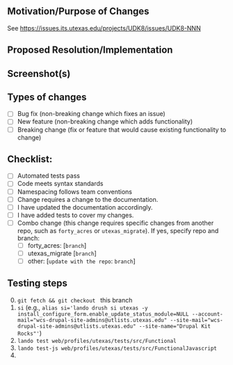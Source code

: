 <!--- Title format : ISSUE # : Action-verb driven description-->

## Motivation/Purpose of Changes
<!--- Why is this change needed? Links to existing issues are great. -->
See https://issues.its.utexas.edu/projects/UDK8/issues/UDK8-NNN

## Proposed Resolution/Implementation
<!--- Describe any implementation choices you made that are noteworthy -->
<!--- or may require discussion. -->

## Screenshot(s)
<!--- (If relevant) -->

## Types of changes
<!--- Put an `x` in all the boxes that apply: -->
- [ ] Bug fix (non-breaking change which fixes an issue)
- [ ] New feature (non-breaking change which adds functionality)
- [ ] Breaking change (fix or feature that would cause existing functionality to change)

## Checklist:
<!--- Go over all the following points, and put an `x` in all the boxes that apply. -->
<!--- If you're unsure about any of these, don't hesitate to ask. We're here to help! -->
<!--- Put an `x` in all the boxes that apply: -->
- [ ] Automated tests pass <!--- If tests don't pass because of a known reason, elaborate on the test and issue -->
- [ ] Code meets syntax standards
- [ ] Namespacing follows team conventions
- [ ] Change requires a change to the documentation.
- [ ] I have updated the documentation accordingly.
- [ ] I have added tests to cover my changes.
- [ ] Combo change (this change requires specific changes from another repo, such as  `forty_acres` or `utexas_migrate`). If yes, specify repo and branch:
  - [ ] forty_acres: [`branch`]
  - [ ] utexas_migrate [`branch`]
  - [ ] other: [`update with the repo`: `branch`]

## Testing steps
<!--- Include notes for both functional testing & code review -->
0. `git fetch && git checkout ` this branch
1. `si` (e.g., `alias si='lando drush si utexas -y install_configure_form.enable_update_status_module=NULL --account-mail="wcs-drupal-site-admins@utlists.utexas.edu" --site-mail="wcs-drupal-site-admins@utlists.utexas.edu" --site-name="Drupal Kit Rocks"'`)
2. `lando test web/profiles/utexas/tests/src/Functional`
3. `lando test-js web/profiles/utexas/tests/src/FunctionalJavascript`
0.
